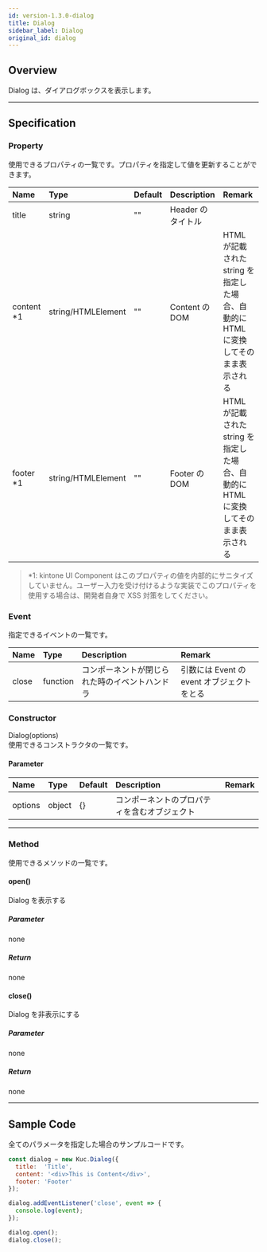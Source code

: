 ```yaml
---
id: version-1.3.0-dialog
title: Dialog
sidebar_label: Dialog
original_id: dialog
---
```


## Overview

Dialog は、ダイアログボックスを表示します。

<div class='sample-container'>
  <div id='sample-container__components'></div>
</div>
<script src="/js/samples/dialog.js"></script>

---

## Specification

### Property

使用できるプロパティの一覧です。プロパティを指定して値を更新することができます。

| Name | Type | Default | Description | Remark |
| :--- | :--- | :--- | :--- | :--- |
| title | string | "" | Header のタイトル | |
| content *1 | string/HTMLElement | "" | Content の DOM | HTML が記載された string を指定した場合、自動的に HTML に変換してそのまま表示される |
| footer *1 | string/HTMLElement | "" | Footer の DOM | HTML が記載された string を指定した場合、自動的に HTML に変換してそのまま表示される |

> *1: kintone UI Component はこのプロパティの値を内部的にサニタイズしていません。ユーザー入力を受け付けるような実装でこのプロパティを使用する場合は、開発者自身で XSS 対策をしてください。

### Event

指定できるイベントの一覧です。

| Name | Type | Description | Remark |
| :--- | :--- | :--- | :--- |
| close | function | コンポーネントが閉じられた時のイベントハンドラ | 引数には Event の event オブジェクトをとる |

### Constructor

Dialog(options)<br>
使用できるコンストラクタの一覧です。

#### Parameter
| Name | Type | Default | Description | Remark |
| :--- | :--- | :--- | :--- | :--- |
| options | object | {} | コンポーネントのプロパティを含むオブジェクト | |

---
### Method

使用できるメソッドの一覧です。

#### open()
Dialog を表示する

##### Parameter
none

##### Return
none

#### close()
Dialog を非表示にする

##### Parameter
none

##### Return
none

---
## Sample Code

全てのパラメータを指定した場合のサンプルコードです。

```javascript
const dialog = new Kuc.Dialog({
  title:  'Title',
  content: '<div>This is Content</div>',
  footer: 'Footer'
});

dialog.addEventListener('close', event => {
  console.log(event);
});

dialog.open();
dialog.close();
```
